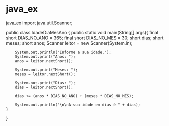 # java_ex
java_ex
import java.util.Scanner;

public class IdadeDiaMesAno {
	public static void main(String[] args){
		final short DIAS_NO_ANO = 365;
		final short DIAS_NO_MES = 30;
		short dias;
		short meses;
		short anos;
		Scanner leitor = new Scanner(System.in);
		
		System.out.println("Informe a sua idade.");
		System.out.print("Anos: ");
		anos = leitor.nextShort();
		
		System.out.print("Meses: ");
		meses = leitor.nextShort();
		
		System.out.print("Dias: ");
		dias = leitor.nextShort();
		
		dias += (anos * DIAS_NO_ANO) + (meses * DIAS_NO_MES);
		
		System.out.println("\n\nA sua idade em dias é " + dias);
	}
}

